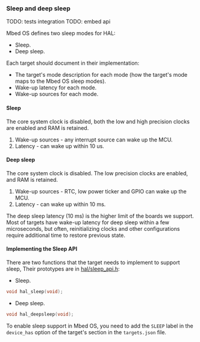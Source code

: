 ### Sleep and deep sleep

TODO: tests integration
TODO: embed api

Mbed OS defines two sleep modes for HAL:

- Sleep.
- Deep sleep.

Each target should document in their implementation:

- The target's mode description for each mode (how the target's mode maps to the Mbed OS sleep modes).
- Wake-up latency for each mode.
- Wake-up sources for each mode.

#### Sleep

The core system clock is disabled, both the low and high precision clocks are enabled and RAM is retained.

1. Wake-up sources - any interrupt source can wake up the MCU.
1. Latency - can wake up within 10 us.

#### Deep sleep

The core system clock is disabled. The low precision clocks are enabled, and RAM is retained.

1. Wake-up sources - RTC, low power ticker and GPIO can wake up the MCU.
1. Latency - can wake up within 10 ms.

The deep sleep latency (10 ms) is the higher limit of the boards we support. Most of targets have wake-up latency for deep sleep within a few microseconds, but often, reinitializing clocks and other configurations require additional time to restore previous state.

#### Implementing the Sleep API

There are two functions that the target needs to implement to support sleep, Their prototypes are in [hal/sleep_api.h](/docs/v5.4/mbed-os-api-doxy/sleep__api_8h_source.html):

- Sleep.

```c++
void hal_sleep(void);
```

- Deep sleep.

```c++
void hal_deepsleep(void);
```

To enable sleep support in Mbed OS, you need to add the `SLEEP` label in the `device_has` option of the target's section in the `targets.json` file.
